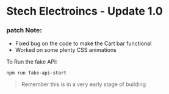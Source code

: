 # Stech Electroincs - Update 1.0

### patch Note:

- Fixed bug on the code to make the Cart bar functional
- Worked on some plenty CSS animations

To Run the fake API:

```
npm run fake-api-start
```

> Remember this is in a very early stage of building
